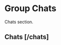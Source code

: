 <!-- include(data_structures.md) -->
<!-- include(messages/data_structures.md) -->

# Group Chats
Chats section. 

## Chats [/chats]

<!-- include(list.md) -->
<!-- include(create.md) -->
<!-- include(show.md) -->
<!-- include(update.md) -->

<!-- include(messages/index.md) -->
